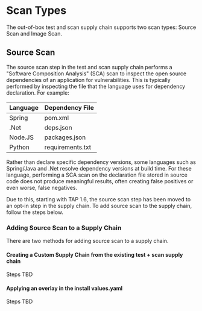 # Scan Types

The out-of-box test and scan supply chain supports two scan types:  Source Scan and Image Scan.

## Source Scan

The source scan step in the test and scan supply chain performs a "Software Composition Analysis" (SCA) scan to inspect the open source dependencies of an application for vulnerabilities.  This is typically performed by inspecting the file that the language uses for dependency declaration.  For example:

| Language | Dependency File |
| ---- | ---- |
| Spring | pom.xml |
| .Net | deps.json |
| Node.JS | packages.json |
| Python | requirements.txt| 

Rather than declare specific dependency versions, some languages such as Spring/Java and .Net resolve dependency versions at build time.  For these language, performing a SCA scan on the declaration file stored in source code does not produce meaningful results, often creating false positives or even worse, false negatives.

Due to this, starting with TAP 1.6, the source scan step has been moved to an opt-in step in the supply chain.  To add source scan to the supply chain, follow the steps below.

### Adding Source Scan to a Supply Chain

There are two methods for adding source scan to a supply chain. 

#### Creating a Custom Supply Chain from the existing test + scan supply chain

Steps TBD

#### Applying an overlay in the install values.yaml

Steps TBD
